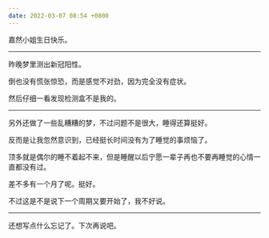 ```yaml
---
date: 2022-03-07 08:54 +0800
---
```

<!-- more -->

嘉然小姐生日快乐。

----

昨晚梦里测出新冠阳性。

倒也没有慌张惊恐，而是感觉不对劲，因为完全没有症状。

然后仔细一看发现检测盒不是我的。

----

另外还做了一些乱糟糟的梦，不过问题不是很大，睡得还算挺好。

反而是让我忽然意识到，已经挺长时间没有为了睡觉的事烦恼了。

顶多就是偶尔的睡不着起不来，但是睡醒以后宁愿一辈子再也不要再睡觉的心情一直都没有过。

差不多有一个月了呢。挺好。

不过这是不是说下一个周期又要开始了，我不好说。

----

还想写点什么忘记了。下次再说吧。
